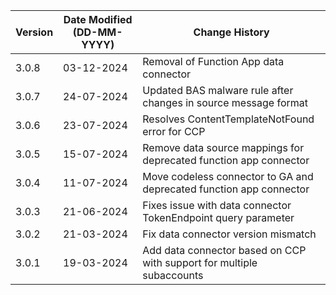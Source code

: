 | **Version** | **Date Modified (DD-MM-YYYY)** | **Change History**                                                  |
|-------------|--------------------------------|---------------------------------------------------------------------|
| 3.0.8       | 03-12-2024                     |Removal of Function App data connector|
| 3.0.7       | 24-07-2024                     |Updated BAS malware rule after changes in source message format|
| 3.0.6       | 23-07-2024                     |Resolves ContentTemplateNotFound error for CCP|
| 3.0.5       | 15-07-2024                     |Remove data source mappings for deprecated function app connector|
| 3.0.4       | 11-07-2024                     |Move codeless connector to GA and deprecated function app connector|
| 3.0.3       | 21-06-2024                     |Fixes issue with data connector TokenEndpoint query parameter|
| 3.0.2       | 21-03-2024                     |Fix data connector version mismatch|
| 3.0.1       | 19-03-2024                     |Add data connector based on CCP with support for multiple subaccounts|